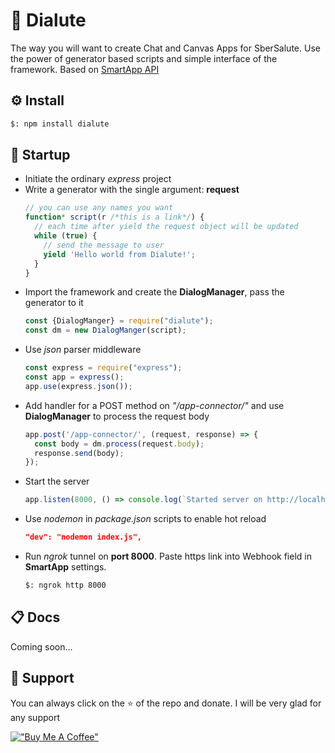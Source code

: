 # 🧶 Dialute

The way you will want to create Chat and Canvas Apps for SberSalute. Use the power of generator based scripts and simple
interface of the framework. Based
on [SmartApp API](https://developer.sberdevices.ru/docs/ru/developer_tools/amp/smartappapi_description_and_guide)

## ⚙️ Install

```bash
$: npm install dialute
```

## 🚀 Startup

* Initiate the ordinary *express* project
* Write a generator with the single argument: __request__
    ```js
    // you can use any names you want
    function* script(r /*this is a link*/) { 
      // each time after yield the request object will be updated
      while (true) {
        // send the message to user
        yield 'Hello world from Dialute!';
      }
    }
    ```
* Import the framework and create the __DialogManager__, pass the generator to it
    ```js
    const {DialogManger} = require("dialute");
    const dm = new DialogManger(script);
    ```
* Use *json* parser middleware
    ```js
    const express = require("express");
    const app = express();
    app.use(express.json());
    ```
* Add handler for a POST method on *"/app-connector/"* and use __DialogManager__ to process the request body
    ```js
    app.post('/app-connector/', (request, response) => {
      const body = dm.process(request.body);
      response.send(body);
    });
    ```
* Start the server
    ```js
    app.listen(8000, () => console.log(`Started server on http://localhost:8000/`));
    ```
* Use *nodemon* in *package.json* scripts to enable hot reload
    ```json
    "dev": "nodemon index.js",
    ```
* Run *ngrok* tunnel on __port 8000__. Paste https link into Webhook field in __SmartApp__ settings.
    ```bash
    $: ngrok http 8000
    ```

## 📋 Docs

Coming soon...

## 🥰 Support

You can always click on the ⭐️ of the repo and donate. I will be very glad for any support

[!["Buy Me A Coffee"](https://www.buymeacoffee.com/assets/img/custom_images/orange_img.png)](https://www.buymeacoffee.com/Dikower)

